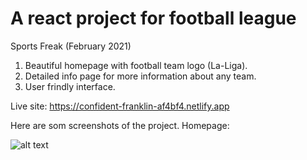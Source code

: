 # A react project for football league

Sports Freak (February 2021)
1. Beautiful homepage with football team logo (La-Liga).
2. Detailed info page for more information about any team.
3. User frindly interface.


Live site: https://confident-franklin-af4bf4.netlify.app

Here are som screenshots of the project.
Homepage:

  ![alt text](https://www.facebook.com/photo?fbid=1290665944683077&set=a.1290666108016394)
